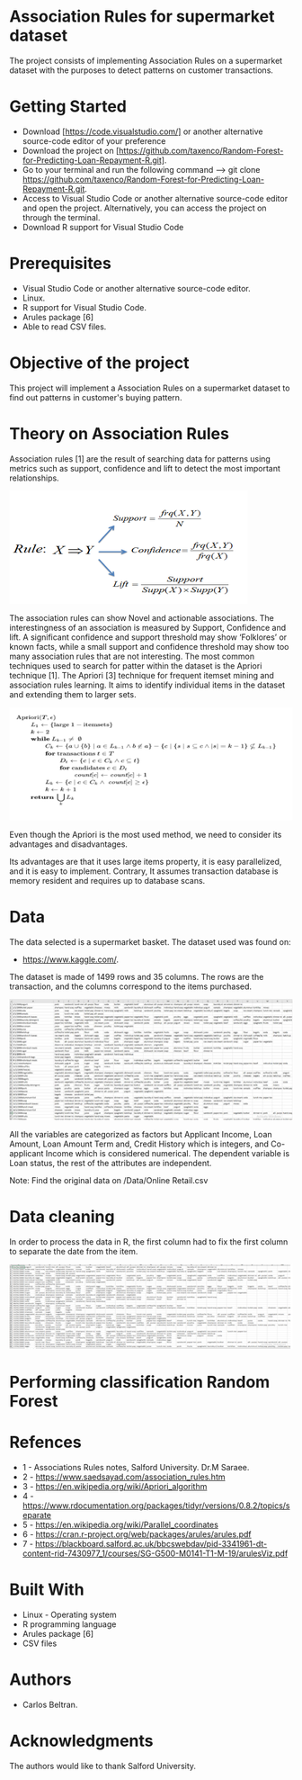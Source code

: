 # Association Rules for supermarket dataset

The project consists of implementing Association Rules on a supermarket dataset with the purposes to detect patterns on customer transactions.

# Getting Started

- Download [https://code.visualstudio.com/] or another alternative source-code editor of your preference
- Download the project on [https://github.com/taxenco/Random-Forest-for-Predicting-Loan-Repayment-R.git].
- Go to your terminal and run the following command --> git clone https://github.com/taxenco/Random-Forest-for-Predicting-Loan-Repayment-R.git.
- Access to Visual Studio Code or another alternative source-code editor and open the project. Alternatively, you can access the project on through the terminal.
- Download R support for Visual Studio Code

# Prerequisites

- Visual Studio Code or another alternative source-code editor.
- Linux.
- R support for Visual Studio Code.
- Arules package [6]
- Able to read CSV files.

# Objective of the project

This project will implement a Association Rules on a supermarket dataset to find out patterns in customer's buying pattern.

# Theory on Association Rules

Association rules [1] are the result of searching data for patterns using metrics such as support,
confidence and lift to detect the most important relationships.

<img src="./Pic/AssRules.png" alt="Association Rules"/>

The association rules can show Novel and actionable associations. The interestingness of an
association is measured by Support, Confidence and lift. A significant confidence and support
threshold may show ‘Folklores’ or known facts, while a small support and confidence threshold
may show too many association rules that are not interesting.
The most common techniques used to search for patter within the dataset is the Apriori
technique [1]. The Apriori [3] technique for frequent itemset mining and association rules
learning. It aims to identify individual items in the dataset and extending them to larger sets.

<img src="./Pic/apriori.png" alt="Apriori algo"/>

Even though the Apriori is the most used method, we need to consider its advantages and
disadvantages.

Its advantages are that it uses large items property, it is easy parallelized, and it is easy to
implement. Contrary, It assumes transaction database is memory resident and requires up to
database scans.

# Data

The data selected is a supermarket basket. The dataset used was found on:

- https://www.kaggle.com/.

The dataset is made of 1499 rows and 35 columns. The rows are the transaction, and the columns correspond to the items
purchased.

<img src="./Pic/transact.png" alt="transactions pre-cleaning"/>

All the variables are categorized as factors but Applicant Income, Loan Amount, Loan Amount
Term and, Credit History which is integers, and Co-applicant Income which is considered
numerical. The dependent variable is Loan status, the rest of the attributes are independent.

Note: Find the original data on /Data/Online Retail.csv

# Data cleaning

In order to process the data in R, the first column had to fix the first column to separate the date from the item.

<img src="./Pic/postCleaning.png" alt="Data post-cleaning"/>

# Performing classification Random Forest

# Refences

- 1 - Associations Rules notes, Salford University. Dr.M Saraee.
- 2 - https://www.saedsayad.com/association_rules.htm
- 3 - https://en.wikipedia.org/wiki/Apriori_algorithm
- 4 - https://www.rdocumentation.org/packages/tidyr/versions/0.8.2/topics/separate
- 5 - https://en.wikipedia.org/wiki/Parallel_coordinates
- 6 - https://cran.r-project.org/web/packages/arules/arules.pdf
- 7 - https://blackboard.salford.ac.uk/bbcswebdav/pid-3341961-dt-content-rid-7430977_1/courses/SG-G500-M0141-T1-M-19/arulesViz.pdf

# Built With

- Linux - Operating system
- R programming language
- Arules package [6]
- CSV files

# Authors

- Carlos Beltran.

# Acknowledgments

The authors would like to thank Salford University.
